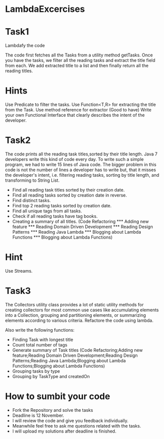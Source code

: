 # LambdaExcercises

# Task1

Lambdafy the code

The code first fetches all the Tasks from a utility method getTasks.
Once you have the tasks, we filter all the reading tasks and extract the title field from each.
We add extracted title to a list and then finally return all the reading titles.
# Hints
Use Predicate<T> to filter the tasks.
Use Function<T,R> for extracting the title from the Task.
Use method reference for extractor
(Good to have) Write your own Functional Interface that clearly describes the intent of the developer.


# Task2

The code prints all the reading task titles,sorted by their title length.
Java 7 developers write this kind of code every day.
To write such a simple program, we had to write 15 lines of Java code.
The bigger problem in this code is not the number of lines a developer has to write but,
that it misses the developer's intent, i.e. filtering reading tasks, sorting by title length, and transforming to String List.
- Find all reading task titles sorted by their creation date.
- Find all reading tasks sorted by creation date in reverse.
- Find distinct tasks.
- Find top 2 reading tasks sorted by creation date.
- Find all unique tags from all tasks.
- Check if all reading tasks have tag books.
- Creating a summary of all titles.
(Code Refactoring *** Adding new feature *** Reading Domain Driven Development *** Reading Design Patterns *** Reading Java Lambda *** Blogging about Lambda Functions *** Blogging about Lambda Functions)

# Hint
Use Streams.

# Task3

The Collectors utility class provides a lot of static utility methods for creating collectors for most common use cases
like accumulating elements into a Collection, grouping and partitioning elements,
or summarizing elements according to various criteria.
Refactore the code using lambda.

Also write the following functions:
- Finding Task with longest title
- Count total number of tags
- Generate summary of Task titles
(Code Refactoring;Adding new feature;Reading Domain Driven Development;Reading Design Patterns;Reading Java Lambda;Blogging about Lambda Functions;Blogging about Lambda Functions)
- Grouping tasks by type
- Grouping by TaskType and createdOn


# How to sumbit your code

- Fork the Repository and solve the tasks
- Deadline is 12 November.
- I will review the code and give you feedback individually.
- Meanwhile feel free to ask me questions related with the tasks.
- I will upload my solutions after deadline is finished.
